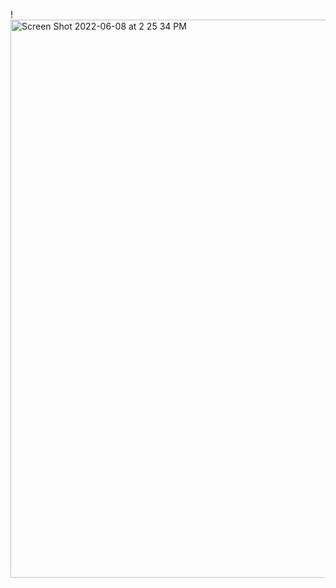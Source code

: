 ! <img width="893" alt="Screen Shot 2022-06-08 at 2 25 34 PM" src="https://user-images.githubusercontent.com/114467463/192642769-f7e3587f-a053-4e17-ad5d-2c0b502b2401.png">
